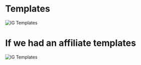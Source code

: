 # Templates
![IG Templates](http://www.plantuml.com/plantuml/proxy?cache=no&src=https://raw.githubusercontent.com/costateixeira/ig_templates/master/templates.pu)


# If we had an affiliate templates
![IG Templates](http://www.plantuml.com/plantuml/proxy?cache=no&src=https://raw.githubusercontent.com/costateixeira/ig_templates/master/affiliate-templates.pu)
